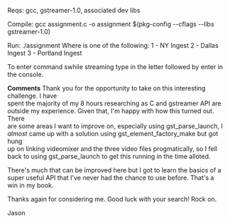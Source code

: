 Reqs: gcc, gstreamer-1.0, associated dev libs

Compile: gcc assignment.c -o assignment $(pkg-config --cflags --libs gstreamer-1.0)

Run: ./assignment <ingest option> <twitch stream id>
Where <ingest option> is one of the following:
1 - NY Ingest
2 - Dallas Ingest
3 - Portland Ingest

To enter command swhile streaming type in the letter followed by enter in the console.

**Comments**
Thank you for the opportunity to take on this interesting challenge. I have\
spent the majority of my 8 hours researching as C and gstreamer API are\
outside my experience. Given that, I'm happy with how this turned out. There\
are some areas I want to improve on, especially using gst_parse_launch, I\
*almost* came up with a solution using gst_element_factory_make but got hung\
up on linking videomixer and the three video files progmatically, so I fell\
back to using gst_parse_launch to get this running in the time alloted.

There's much that can be improved here but I got to learn the basics of a\
super useful API that I've never had the chance to use before. That's a\
win in my book.

Thanks again for considering me. Good luck with your search! Rock on.

Jason
